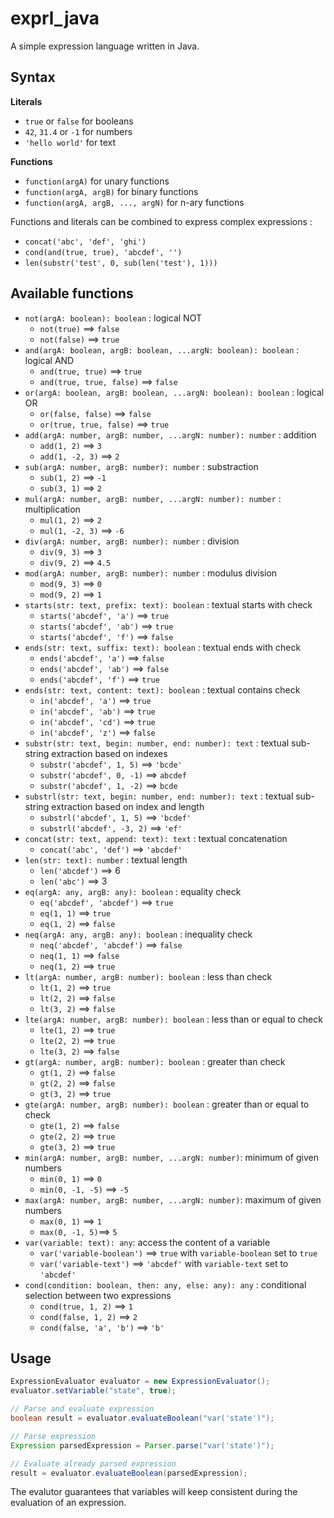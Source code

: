 # exprl_java
A simple expression language written in Java.

## Syntax

**Literals**

- `true` or `false` for booleans
- `42`, `31.4` or `-1` for numbers
- `'hello world'` for text

**Functions**

- `function(argA)` for unary functions
- `function(argA, argB)` for binary functions
- `function(argA, argB, ..., argN)` for n-ary functions

Functions and literals can be combined to express complex expressions :

- `concat('abc', 'def', 'ghi')`
- `cond(and(true, true), 'abcdef', '')`
- `len(substr('test', 0, sub(len('test'), 1)))`

## Available functions

- `not(argA: boolean): boolean` : logical NOT
  - `not(true)` ==> `false`
  - `not(false)` ==> `true`
- `and(argA: boolean, argB: boolean, ...argN: boolean): boolean` : logical AND
  - `and(true, true)` ==> `true`
  - `and(true, true, false)` ==> `false`
- `or(argA: boolean, argB: boolean, ...argN: boolean): boolean` : logical OR
  - `or(false, false)` ==> `false`
  - `or(true, true, false)` ==> `true`
- `add(argA: number, argB: number, ...argN: number): number` : addition
  - `add(1, 2)` ==> `3`
  - `add(1, -2, 3)` ==> `2`
- `sub(argA: number, argB: number): number` : substraction
  - `sub(1, 2)` ==> `-1`
  - `sub(3, 1)` ==> `2`
- `mul(argA: number, argB: number, ...argN: number): number` : multiplication
  - `mul(1, 2)` ==> `2`
  - `mul(1, -2, 3)` ==> `-6`
- `div(argA: number, argB: number): number` : division
  - `div(9, 3)` ==> `3`
  - `div(9, 2)` ==> `4.5`
- `mod(argA: number, argB: number): number` : modulus division
  - `mod(9, 3)` ==> `0`
  - `mod(9, 2)` ==> `1`
- `starts(str: text, prefix: text): boolean` : textual starts with check
  - `starts('abcdef', 'a')` ==> `true`
  - `starts('abcdef', 'ab')` ==> `true`
  - `starts('abcdef', 'f')` ==> `false`
- `ends(str: text, suffix: text): boolean` : textual ends with check
  - `ends('abcdef', 'a')` ==> `false`
  - `ends('abcdef', 'ab')` ==> `false`
  - `ends('abcdef', 'f')` ==> `true`
- `ends(str: text, content: text): boolean` : textual contains check
  - `in('abcdef', 'a')` ==> `true`
  - `in('abcdef', 'ab')` ==> `true`
  - `in('abcdef', 'cd')` ==> `true`
  - `in('abcdef', 'z')` ==> `false`
- `substr(str: text, begin: number, end: number): text` : textual sub-string extraction based on indexes
  - `substr('abcdef', 1, 5)` ==> `'bcde'`
  - `substr('abcdef', 0, -1)` ==> `abcdef`
  - `substr('abcdef', 1, -2)` ==> `bcde`
- `substrl(str: text, begin: number, end: number): text` : textual sub-string extraction based on index and length
  - `substrl('abcdef', 1, 5)` ==> `'bcdef'`
  - `substrl('abcdef', -3, 2)` ==> `'ef'`
- `concat(str: text, append: text): text` : textual concatenation
  - `concat('abc', 'def')` ==> `'abcdef'`
- `len(str: text): number` : textual length
  - `len('abcdef')` ==> 6
  - `len('abc')` ==> 3
- `eq(argA: any, argB: any): boolean` : equality check
  - `eq('abcdef', 'abcdef')` ==> `true`
  - `eq(1, 1)` ==> `true`
  - `eq(1, 2)` ==> `false`
- `neq(argA: any, argB: any): boolean` : inequality check
  - `neq('abcdef', 'abcdef')` ==> `false`
  - `neq(1, 1)` ==> `false`
  - `neq(1, 2)` ==> `true`
- `lt(argA: number, argB: number): boolean` : less than check
  - `lt(1, 2)` ==> `true`
  - `lt(2, 2)` ==> `false`
  - `lt(3, 2)` ==> `false`
- `lte(argA: number, argB: number): boolean` : less than or equal to check
  - `lte(1, 2)` ==> `true`
  - `lte(2, 2)` ==> `true`
  - `lte(3, 2)` ==> `false`
- `gt(argA: number, argB: number): boolean` : greater than check
  - `gt(1, 2)` ==> `false`
  - `gt(2, 2)` ==> `false`
  - `gt(3, 2)` ==> `true`
- `gte(argA: number, argB: number): boolean` : greater than or equal to check
  - `gte(1, 2)` ==> `false`
  - `gte(2, 2)` ==> `true`
  - `gte(3, 2)` ==> `true`
- `min(argA: number, argB: number, ...argN: number)`: minimum of given numbers
  - `min(0, 1)` ==> `0`
  - `min(0, -1, -5)` ==> `-5`
- `max(argA: number, argB: number, ...argN: number)`: maximum of given numbers
  - `max(0, 1)` ==> `1`
  - `max(0, -1, 5)`==> `5`
- `var(variable: text): any`: access the content of a variable
  - `var('variable-boolean')` ==> `true` with `variable-boolean` set to `true`
  - `var('variable-text')` ==> `'abcdef'` with `variable-text` set to `'abcdef'`
- `cond(condition: boolean, then: any, else: any): any` : conditional selection between two expressions
  - `cond(true, 1, 2)` ==> `1`
  - `cond(false, 1, 2)` ==> `2`
  - `cond(false, 'a', 'b')` ==> `'b'`
 
## Usage

```java
ExpressionEvaluator evaluator = new ExpressionEvaluator();
evaluator.setVariable("state", true);

// Parse and evaluate expression
boolean result = evaluator.evaluateBoolean("var('state')");

// Parse expression
Expression parsedExpression = Parser.parse("var('state')");

// Evaluate already parsed expression
result = evaluator.evaluateBoolean(parsedExpression);
```

The evalutor guarantees that variables will keep consistent during the evaluation of an expression.
